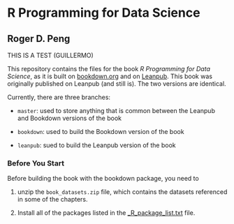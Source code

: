 # R Programming for Data Science
## Roger D. Peng

THIS IS A TEST (GUILLERMO)


This repository contains the files for the book *R Programming for
Data Science*, as it is built on [bookdown.org](https://bookdown.org/rdpeng/rprogdatascience/) and on
[Leanpub](https://leanpub.com/rprogramming/). This book was originally
published on Leanpub (and still is). The two versions are identical.

Currently, there are three branches:

* `master`: used to store anything that is common between the Leanpub and Bookdown versions of the book

* `bookdown`: used to build the Bookdown version of the book

* `leanpub`: sued to build the Leanpub version of the book


### Before You Start

Before building the book with the bookdown package, you need to 

1. unzip the `book_datasets.zip` file, which contains the datasets referenced in some of the chapters.

2. Install all of the packages listed in the [_R_package_list.txt](https://github.com/rdpeng/rprogdatascience/blob/master/_R_package_list.txt) file.


